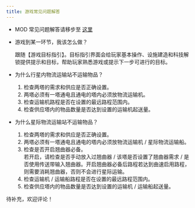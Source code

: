 ```yaml
---
title: 游戏常见问题解答
---
```


- MOD 常见问题解答请移步至 [这里](/mod/#常见问题)

- 游戏到某一环节，我该怎么做？

    跟随【游戏目标指引】。目标指引界面会给玩家基本操作、设施建造和科技解锁提供提示和目标，帮助玩家熟悉游戏或提示下一步可进行的目标。

- 为什么行星内物流运输站不运输物品？  
    1. 检查两塔的需求和供应是否正确设置。  
    2. 两塔必须有一塔通电且通电的塔内必须放物流运输机。
    3. 检查运输机路程是否在设置的最远路程范围内。
    4. 检查供应塔内的物品数量是否达到设置的运输机起送量。

- 为什么星际物流运输站不运输物品？  
    1. 检查两塔的需求和供应是否正确设置。  
    2. 两塔必须有一塔通电且通电的塔内必须放物流运输机 / 星际物流运输船。  
    3. 检查是否开启翘曲器必备。  
        若开启，请检查是否手动放入过翘曲器 / 该塔是否设置了翘曲器需求 / 是否使用传送带输入翘曲器。开启翘曲器必备后路程若达到曲速启用路程，则需要消耗翘曲器，否则不会进行星际运输。 
    4. 检查运输机 / 运输船路程是否在设置的最远路程范围内。
    5. 检查供应塔内的物品数量是否达到设置的运输机 / 运输船起送量。


待补充，欢迎评论！